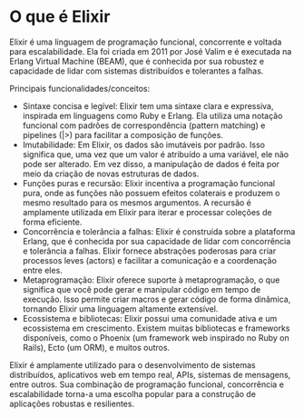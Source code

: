 # O que é Elixir
Elixir é uma linguagem de programação funcional, concorrente e voltada para escalabilidade. Ela foi criada em 2011 por José Valim e é executada na Erlang Virtual Machine (BEAM), que é conhecida por sua robustez e capacidade de lidar com sistemas distribuídos e tolerantes a falhas.

Principais funcionalidades/conceitos:
- Sintaxe concisa e legível: Elixir tem uma sintaxe clara e expressiva, inspirada em linguagens como Ruby e Erlang. Ela utiliza uma notação funcional com padrões de correspondência (pattern matching) e pipelines (|>) para facilitar a composição de funções.
- Imutabilidade: Em Elixir, os dados são imutáveis por padrão. Isso significa que, uma vez que um valor é atribuído a uma variável, ele não pode ser alterado. Em vez disso, a manipulação de dados é feita por meio da criação de novas estruturas de dados.
- Funções puras e recursão: Elixir incentiva a programação funcional pura, onde as funções não possuem efeitos colaterais e produzem o mesmo resultado para os mesmos argumentos. A recursão é amplamente utilizada em Elixir para iterar e processar coleções de forma eficiente.
- Concorrência e tolerância a falhas: Elixir é construída sobre a plataforma Erlang, que é conhecida por sua capacidade de lidar com concorrência e tolerância a falhas. Elixir fornece abstrações poderosas para criar processos leves (actors) e facilitar a comunicação e a coordenação entre eles.
- Metaprogramação: Elixir oferece suporte à metaprogramação, o que significa que você pode gerar e manipular código em tempo de execução. Isso permite criar macros e gerar código de forma dinâmica, tornando Elixir uma linguagem altamente extensível.
- Ecossistema e bibliotecas: Elixir possui uma comunidade ativa e um ecossistema em crescimento. Existem muitas bibliotecas e frameworks disponíveis, como o Phoenix (um framework web inspirado no Ruby on Rails), Ecto (um ORM), e muitos outros.

Elixir é amplamente utilizado para o desenvolvimento de sistemas distribuídos, aplicativos web em tempo real, APIs, sistemas de mensagens, entre outros. Sua combinação de programação funcional, concorrência e escalabilidade torna-a uma escolha popular para a construção de aplicações robustas e resilientes.
